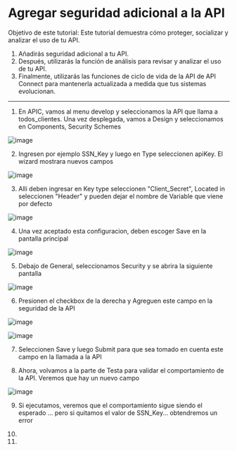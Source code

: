 # Agregar seguridad adicional a la API 

Objetivo de este tutorial:
Este tutorial demuestra cómo proteger, socializar y analizar el uso de tu API.


1) Añadirás seguridad adicional a tu API.
2) Después, utilizarás la función de análisis para revisar y analizar el uso de tu API.
3) Finalmente, utilizarás las funciones de ciclo de vida de la API de API Connect para mantenerla actualizada a medida que tus sistemas evolucionan.


---

1) En APIC, vamos al menu develop y seleccionamos la API que llama a todos_clientes. Una vez desplegada, vamos a Design y seleccionamos en Components, Security Schemes

![image](https://github.com/user-attachments/assets/f7cae485-7ebd-4603-9529-e51912f0ac83)

2) Ingresen por ejemplo SSN_Key y luego en Type seleccionen apiKey. El wizard mostrara nuevos campos

![image](https://github.com/user-attachments/assets/9e035334-9165-4163-a4de-6bd9605f600f)

3) Alli deben ingresar en Key type seleccionen "Client_Secret", Located in seleccionen "Header" y pueden dejar el nombre de Variable que viene por defecto

![image](https://github.com/user-attachments/assets/cedcf6f2-8369-495f-baa3-4258e43e79d9)

4) Una vez aceptado esta configuracion, deben escoger Save en la pantalla principal

![image](https://github.com/user-attachments/assets/0852af6c-09c9-4b30-9115-b2eb20a7cece)

5) Debajo de General, seleccionamos Security y se abrira la siguiente pantalla

![image](https://github.com/user-attachments/assets/07ff655e-36bf-43f3-83aa-427b12c7f602)

6) Presionen el checkbox de la derecha y Agreguen este campo en la seguridad de la API

![image](https://github.com/user-attachments/assets/4ad270e5-4a0b-4ffe-a8c3-59cbdc7e8c59)

![image](https://github.com/user-attachments/assets/8c642247-5634-413f-ad23-5a1aea615f15)

7) Seleccionen Save y luego Submit para que sea tomado en cuenta este campo en la llamada a la API 

8) Ahora, volvamos a la parte de Testa para validar el comportamiento de la API. Veremos que hay un nuevo campo

![image](https://github.com/user-attachments/assets/e367db7b-196b-48db-9755-cbd3f154f209)

9) Si ejecutamos, veremos que el comportamiento sigue siendo el esperado ... pero si quitamos el valor de SSN_Key... obtendremos un error



10) 





8) 
